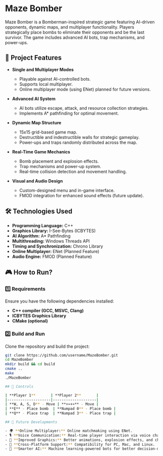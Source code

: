 # Maze Bomber

Maze Bomber is a Bomberman-inspired strategic game featuring AI-driven opponents, dynamic maps, and multiplayer functionality. Players strategically place bombs to eliminate their opponents and be the last survivor. The game includes advanced AI bots, trap mechanisms, and power-ups.

## 🚀 Project Features

- **Single and Multiplayer Modes**  
  - Playable against AI-controlled bots.  
  - Supports local multiplayer.  
  - Online multiplayer mode (using ENet) planned for future versions.  

- **Advanced AI System**  
  - AI bots utilize escape, attack, and resource collection strategies.  
  - Implements A* pathfinding for optimal movement.  

- **Dynamic Map Structure**  
  - 15x15 grid-based game map.  
  - Destructible and indestructible walls for strategic gameplay.  
  - Power-ups and traps randomly distributed across the map.  

- **Real-Time Game Mechanics**  
  - Bomb placement and explosion effects.  
  - Trap mechanisms and power-up system.  
  - Real-time collision detection and movement handling.  

- **Visual and Audio Design**  
  - Custom-designed menu and in-game interface.  
  - FMOD integration for enhanced sound effects (future update).  

## 🛠 Technologies Used

- **Programming Language:** C++  
- **Graphics Library:** I-See-Bytes (ICBYTES)  
- **AI Algorithm:** A* Pathfinding  
- **Multithreading:** Windows Threads API  
- **Timing and Synchronization:** Chrono Library  
- **Online Multiplayer:** ENet (Planned Feature)  
- **Audio Engine:** FMOD (Planned Feature)  

## 🎮 How to Run?

### 1️⃣ Requirements

Ensure you have the following dependencies installed:

- **C++ compiler (GCC, MSVC, Clang)**  
- **ICBYTES Graphics Library**  
- **CMake (optional)**  

### 2️⃣ Build and Run

Clone the repository and build the project:

```bash
git clone https://github.com/username/MazeBomber.git
cd MazeBomber
mkdir build && cd build
cmake ..
make
./MazeBomber

## 🎯 Controls

| **Player 1**       | **Player 2**       |
|--------------------|--------------------|
| **W, A, S, D** - Move | **⬆️⬅️⬇️➡️** - Move |
| **E** - Place bomb  | **Numpad 0** - Place bomb |
| **Q** - Place trap  | **Numpad 3** - Place trap |

## 🔮 Future Developments

- 🌍 **Online Multiplayer:** Online matchmaking using ENet.  
- 🎙 **Voice Communication:** Real-time player interaction via voice chat.  
- 🎨 **Improved Graphics:** Better animations, explosion effects, and character movements.  
- 📱 **Cross-Platform Support:** Compatibility for PC, Mac, and Linux.  
- 🤖 **Smarter AI:** Machine learning-powered bots for better decision-making.  
